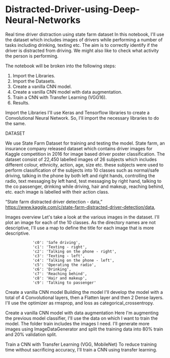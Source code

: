 # Distracted-Driver-using-Deep-Neural-Networks
Real time driver distraction using state farm dataset
In this notebook, I'll use the dataset which includes images of drivers while performing a number of tasks including drinking, texting etc. The aim is to correctly identify if the driver is distracted from driving. We might also like to check what activity the person is performing.

The notebook will be broken into the following steps:

1. Import the Libraries.
2. Import the Datasets.
3. Create a vanilla CNN model.
4. Create a vanilla CNN model with data augmentation.
5. Train a CNN with Transfer Learning (VGG16).
6. Results.

Import the Libraries
I'll use Keras and Tensorflow libraries to create a Convolutional Neural Network. So, I'll import the necessary libraries to do the same.

DATASET

We use State Farm Dataset for training and testing the model. State farm, an insurance company released dataset which contains driver images for Kaggle competition in 2016 for image based driver poster classification. The dataset consist of 22,450 labelled images of 26 subjects which includes different colour, ethnicity, action, age, size etc. these subjects were used to perform classification of the subjects into 10 classes such as normal/safe driving,  talking in the phone by both left and right hands, controlling the radio, text messaging by left hand, test messaging by right hand,  talking to the co passenger, drinking while driving, hair and makeup, reaching behind, etc. each image is labelled with their action class.

“State farm distracted driver detection - data,”
https://www.kaggle.com/c/state-farm-distracted-driver-detection/data,

Images overview
Let's take a look at the various images in the dataset. I'll plot an image for each of the 10 classes. As the directory names are not descriptive, I'll use a map to define the title for each image that is more descriptive.

                'c0': 'Safe driving', 
                'c1': 'Texting - right', 
                'c2': 'Talking on the phone - right', 
                'c3': 'Texting - left', 
                'c4': 'Talking on the phone - left', 
                'c5': 'Operating the radio', 
                'c6': 'Drinking', 
                'c7': 'Reaching behind', 
                'c8': 'Hair and makeup', 
                'c9': 'Talking to passenger'
                
Create a vanilla CNN model
Building the model
I'll develop the model with a total of 4 Convolutional layers, then a Flatten layer and then 2 Dense layers. I'll use the optimizer as rmsprop, and loss as categorical_crossentropy.


Create a vanilla CNN model with data augmentation
Here I'm augmenting the previous model classifier, I'll use the data on which I want to train the model. The folder train includes the images I need. I'll generate more images using ImageDataGenerator and split the training data into 80% train and 20% validation split.


Train a CNN with Transfer Learning (VGG, MobileNet)
To reduce training time without sacrificing accuracy, I'll train a CNN using transfer learning.



